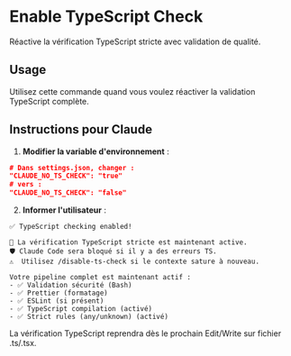 # Enable TypeScript Check

Réactive la vérification TypeScript stricte avec validation de qualité.

## Usage
Utilisez cette commande quand vous voulez réactiver la validation TypeScript complète.

## Instructions pour Claude

1. **Modifier la variable d'environnement** :
```json
# Dans settings.json, changer :
"CLAUDE_NO_TS_CHECK": "true"
# vers :
"CLAUDE_NO_TS_CHECK": "false"
```

2. **Informer l'utilisateur** :
```
✅ TypeScript checking enabled!

📝 La vérification TypeScript stricte est maintenant active.
🛡️ Claude Code sera bloqué si il y a des erreurs TS.
⚠️  Utilisez /disable-ts-check si le contexte sature à nouveau.

Votre pipeline complet est maintenant actif :
- ✅ Validation sécurité (Bash)
- ✅ Prettier (formatage)
- ✅ ESLint (si présent)
- ✅ TypeScript compilation (activé)
- ✅ Strict rules (any/unknown) (activé)
```

La vérification TypeScript reprendra dès le prochain Edit/Write sur fichier .ts/.tsx.